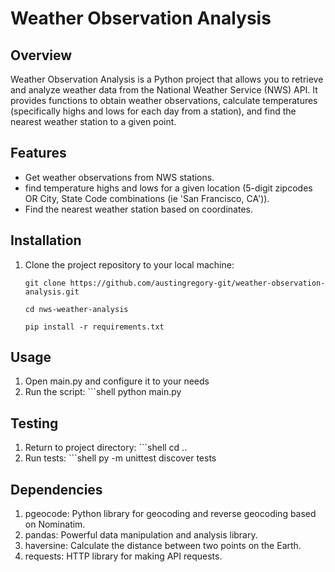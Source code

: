 # Weather Observation Analysis

## Overview

Weather Observation Analysis is a Python project that allows you to retrieve and analyze weather data from the National Weather Service (NWS) API. It provides functions to obtain weather observations, calculate temperatures (specifically highs and lows for each day from a station), and find the nearest weather station to a given point.

## Features

- Get weather observations from NWS stations.
- find temperature highs and lows for a given location (5-digit zipcodes OR City, State Code combinations (ie 'San Francisco, CA')).
- Find the nearest weather station based on coordinates.

## Installation

1. Clone the project repository to your local machine:

    ```shell
    git clone https://github.com/austingregory-git/weather-observation-analysis.git

    cd nws-weather-analysis

    pip install -r requirements.txt

## Usage

1. Open main.py and configure it to your needs
2. Run the script: ```shell 
    python main.py

## Testing

1. Return to project directory: ```shell
    cd ..
2. Run tests: ```shell
    py -m unittest discover tests

## Dependencies

1. pgeocode: Python library for geocoding and reverse geocoding based on Nominatim.
2. pandas: Powerful data manipulation and analysis library.
3. haversine: Calculate the distance between two points on the Earth.
4. requests: HTTP library for making API requests.